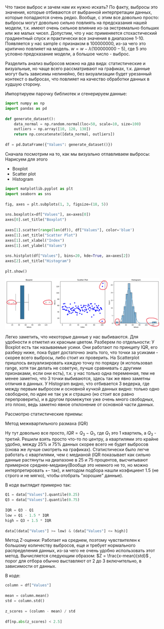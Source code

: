 Что такое выброс и зачем нам их нужно искать? 
По факту, выбросы это значения, которые отбиваются от выбранной интерпретации данных, которые попадаются очень редко.
Вообще, с этим все довольно просто: выбросы могут довольно сильно повлиять на предсказания нашей модели, т.к. имеют очень сильное влияние из-за экстремально больших или же малых чисел. Допустим, что у нас применяется стохастический градиентный спуск и практически все значения в диапазоне 1-10. Появляется у нас sample с признаком в 100000000, из-за чего это критично повлияет на модель. $w = w - \lambda (100000000 - 5)$, где 5 это условно предсказание модели, а большое число - выброс.

Разделить анализ выбросов можно на два вида: статистические и визуальные, но чаще всего рассматривают на графиках, т.к. данные могут быть зависимы нелинейно, без визуализации будет урезанный контекст о выбросах, что повлияет на качество обработки данных в худшую сторону.

Импортируем парочку библиотек и сгенерируем данные:

``` python
import numpy as np
import pandas as pd

def generate_dataset():
    data_normal = np.random.normal(loc=50, scale=10, size=100)
    outliers = np.array([10, 120, 130])
    return np.concatenate([data_normal, outliers])

df = pd.DataFrame({"Values": generate_dataset()})
```

Сначала посмотрим на то, как мы визуально отлавливаем выбросы:
Нарисуем для этого
- Boxplot
- Scatter plot
- Histogram

``` python
import matplotlib.pyplot as plt
import seaborn as sns

fig, axes = plt.subplots(1, 3, figsize=(18, 5))

sns.boxplot(x=df["Values"], ax=axes[0])
axes[0].set_title("Boxplot")

axes[1].scatter(range(len(df)), df["Values"], color='blue')
axes[1].set_title("Scatter Plot")
axes[1].set_xlabel("Index")
axes[1].set_ylabel("Values")

sns.histplot(df["Values"], bins=20, kde=True, ax=axes[2])
axes[2].set_title("Histogram")

plt.show()
```

![Image alt](https://raw.githubusercontent.com/DanisSharafiev/MLCourse/refs/heads/main/Images/Outliers.png)

Легко заметить, что некоторые данные у нас выбиваются. Для удобности я отметил их красным цветом.
Разберем по отдельности:
У Boxplot есть так называемые усики. Они работают по принципу IQR, его разберу ниже, пока будет достаточно знать того, что точки за усиками - скорее всего выбросы, либо стоит их проверить.
На Scatterplot пришлось визуализировать каждую точку по порядку (я использовал range, хотя так делать не советую, лучше сравнивать с другими признаками, если они есть), т.к. у нас только одна переменная, тем не менее заметно, что 3 точки выбиваются, здесь так же явно заметны отличия в данных.
У Histogram видно, что отбивается 3 ведерка, где между первым выбросом и основной кучкой данных видно: только одно свободное, по идее не так уж и страшно (но стоит все равно перепроверить), и в другом промежутке уже очень много свободных, это плохо, ведь заметно явное отклонение от основной части данных.

Рассмотрю статистические приемы:

Метод межквартильного размаха (IQR)

Ну тут довольно все просто,
$IQR = Q_{3} - Q_{1}$, где $Q_{1}$ это 1 квартиль, а $Q_{3}$ - третий.
Решили взять просто что-то по центру, а квартилями это крайне удобно, между 25% и 75% данных скорее всего не будет выбросов (снова же лучше смотреть на графиках). Статистически было легче работать с квартилями, чем с медианой (IQR показывает как сильно данные растянуты на диапазоне в 25 и 75 процентов, высчитывают примерное среднее-медиану(Вообще это немного не то, но можно интерпретировать +- так), и методом подбора нашли коэфициент 1.5 (не строго и не мягко), чтобы отобрать "хорошие" данные).

В коде выглядит примерно так:

``` python
Q1 = data["Values"].quantile(0.25)
Q3 = data["Values"].quantile(0.75)

IQR = Q3 - Q1
low = Q1 - 1.5 * IQR
high = Q3 + 1.5 * IQR

data[(data["Values"] >= low) & (data["Values"] <= high)]
```

Метод Z-оценки:
Работает на среднем, поэтому чувствителен к большому количеству выбросов, еще и требует нормального распределения данных, из-за чего не очень удобно использовать этот метод.
Вычисляется следующим образом: $Z = \frac{x-mean}{std}$ , порог для отбора обычно выставляют от 2 до 3 включительно, в зависимости от данных.

В коде:

``` python
column = df["Values"]

mean = column.mean()
std = column.std()

z_scores = (column - mean) / std

df[np.abs(z_scores) < 2.5]
```

